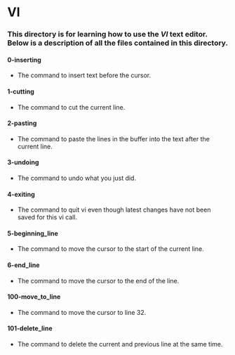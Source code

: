 # VI
### This directory is for learning how to use the *VI* text editor. Below is a description of all the files contained in this directory.

#### 0-inserting
* The command to insert text before the cursor.

#### 1-cutting
* The command to cut the current line.

#### 2-pasting
* The command to paste the lines in the buffer into the text after the current line.

#### 3-undoing
* The command to undo what you just did.

#### 4-exiting
* The command to quit vi even though latest changes have not been saved for this vi call.

#### 5-beginning_line
* The command to move the cursor to the start of the current line.

#### 6-end_line
* The command to move the cursor to the end of the line.

#### 100-move_to_line
* The command to move the cursor to line 32.

#### 101-delete_line
* The command to delete the current and previous line at the same time.
